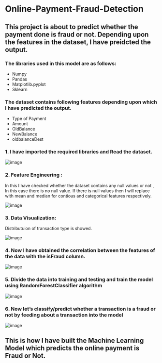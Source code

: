 # Online-Payment-Fraud-Detection
## This project is about to predict whether the payment done is fraud or not. Depending upon the features in the dataset, I have preidcted the output.
### The libraries used in this model are as follows:
- Numpy
- Pandas
- Matplotlib.pyplot
- Sklearn
### The dataset contains following features depending upon which I have predicted the output.
- Type of Payment
- Amount
- OldBalance
- NewBalance
- oldbalanceDest

### 1. I have imported the required libraries and Read the dataset.

![image](https://user-images.githubusercontent.com/104545490/175632180-c0b4fb79-4f3a-4ee1-a6ea-6db5398e03ec.png)

### 2. Feature Engineering : 
 In this I have checked whether the dataset contains any null values or not , In this case there is no null value. 
    If there is null values then I will replace with mean and median for contious and categorical features respectively.   
    
![image](https://user-images.githubusercontent.com/104545490/175637868-3542bd2c-6bbd-4502-9efb-e2f89fa511f5.png)

### 3. Data Visualization:
 Distributuion of transaction type is showed.
 
 ![image](https://user-images.githubusercontent.com/104545490/175645453-21a61812-3c10-4937-8f27-ab53c876aaa2.png)

 
### 4. Now I have obtained the correlation between the features of the data with the isFraud column.

![image](https://user-images.githubusercontent.com/104545490/175644881-f28759b8-b66e-42cd-82c8-9312dcbb96dd.png)

### 5. Divide the data into training and testing and train the model using RandomForestClassifier algorithm

![image](https://user-images.githubusercontent.com/104545490/175645059-08a1e876-1320-4a91-88a0-97b914e9fe40.png)

### 6. Now let’s classify/predict whether a transaction is a fraud or not by feeding about a transaction into the model

![image](https://user-images.githubusercontent.com/104545490/175645195-fff8e63a-a00b-405a-892c-bef49e1e61fe.png)

## This is how I have built the Machine Learning Model which predicts the online payment is Fraud or Not.






